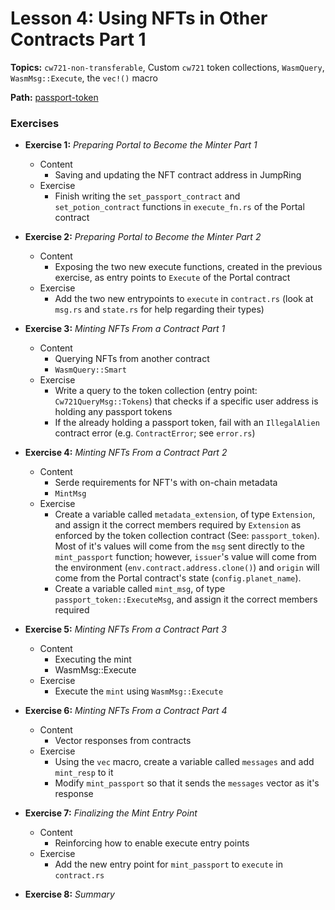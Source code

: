 # Lesson 4: Using NFTs in Other Contracts Part 1

**Topics:** `cw721-non-transferable`, Custom `cw721` token collections, `WasmQuery`, `WasmMsg::Execute`, the `vec!()` macro

**Path:** [passport-token](https://github.com/drewstaylor/area-52-course-2/tree/main/nft/passport-token)

### Exercises

- **Exercise 1:** _Preparing Portal to Become the Minter Part 1_
  - Content
    - Saving and updating the NFT contract address in JumpRing
  - Exercise
    - Finish writing the `set_passport_contract` and `set_potion_contract` functions in `execute_fn.rs` of the Portal contract

- **Exercise 2:** _Preparing Portal to Become the Minter Part 2_
  - Content
    - Exposing the two new execute functions, created in the previous exercise, as entry points to `Execute` of the Portal contract
  - Exercise
    - Add the two new entrypoints to `execute` in `contract.rs` (look at `msg.rs` and `state.rs` for help regarding their types)

- **Exercise 3:** _Minting NFTs From a Contract Part 1_
  - Content
    - Querying NFTs from another contract
    - `WasmQuery::Smart`
  - Exercise
    - Write a query to the token collection (entry point: `Cw721QueryMsg::Tokens`) that checks if a specific user address is holding any passport tokens
    - If the already holding a passport token, fail with an `IllegalAlien` contract error (e.g. `ContractError`; see `error.rs`)

- **Exercise 4:** _Minting NFTs From a Contract Part 2_
  - Content
    - Serde requirements for NFT's with on-chain metadata
    - `MintMsg`
  - Exercise
    - Create a variable called `metadata_extension`, of type `Extension`, and assign it the correct members required by `Extension` as enforced by the token collection contract (See: `passport_token`). Most of it's values will come from the `msg` sent directly to the `mint_passport` function; however, `issuer`'s value will come from the environment (`env.contract.address.clone()`) and `origin` will come from the Portal contract's state (`config.planet_name`).
    - Create a variable called `mint_msg`, of type `passport_token::ExecuteMsg`, and assign it the correct members required

- **Exercise 5:** _Minting NFTs From a Contract Part 3_
  - Content
    - Executing the mint
    - WasmMsg::Execute
  - Exercise
    - Execute the `mint` using `WasmMsg::Execute`

- **Exercise 6:** _Minting NFTs From a Contract Part 4_
  - Content
    - Vector responses from contracts
  - Exercise
    - Using the `vec` macro, create a variable called `messages` and add `mint_resp` to it
    - Modify `mint_passport` so that it sends the `messages` vector as it's response

<!-- - **Exercise 7:** _Creating a New Message Type_
  - Content
    - Reinforcing Cosmos message types
  - Exercise
    - Create and add the new message type in `msg.rs` -->

- **Exercise 7:** _Finalizing the Mint Entry Point_
  - Content
    - Reinforcing how to enable execute entry points
  - Exercise
    - Add the new entry point for `mint_passport` to `execute` in `contract.rs`

- **Exercise 8:** _Summary_
